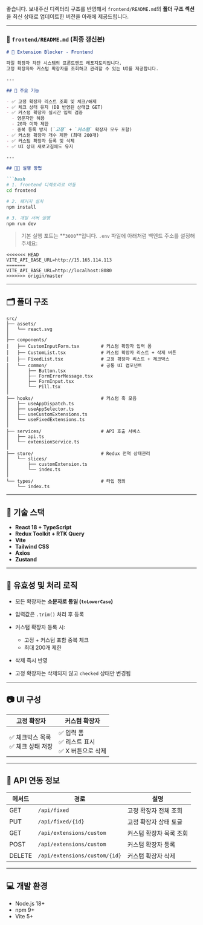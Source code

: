 좋습니다. 보내주신 디렉터리 구조를 반영해서 `frontend/README.md`의 **폴더 구조 섹션**을 최신 상태로 업데이트한 버전을 아래에 제공드립니다.

---

### 📁 `frontend/README.md` (최종 갱신본)

````markdown
# 📁 Extension Blocker - Frontend

파일 확장자 차단 시스템의 프론트엔드 레포지토리입니다.  
고정 확장자와 커스텀 확장자를 조회하고 관리할 수 있는 UI를 제공합니다.

---

## 📌 주요 기능

- ✅ 고정 확장자 리스트 조회 및 체크/해제
- ✅ 체크 상태 유지 (DB 반영된 상태값 GET)
- ✅ 커스텀 확장자 실시간 입력 검증
  - 영문자만 허용
  - 20자 이하 제한
  - 중복 등록 방지 (`고정` + `커스텀` 확장자 모두 포함)
- ✅ 커스텀 확장자 개수 제한 (최대 200개)
- ✅ 커스텀 확장자 등록 및 삭제
- ✅ UI 상태 새로고침에도 유지

---

## 🧑‍💻 실행 방법

```bash
# 1. frontend 디렉토리로 이동
cd frontend

# 2. 패키지 설치
npm install

# 3. 개발 서버 실행
npm run dev
````

> 기본 실행 포트는 \*\*`3000`\*\*입니다.
> `.env` 파일에 아래처럼 백엔드 주소를 설정해주세요:

```
<<<<<<< HEAD
VITE_API_BASE_URL=http://15.165.114.113
=======
VITE_API_BASE_URL=http://localhost:8080
>>>>>>> origin/master
```

---

## 🗂 폴더 구조

```
src/
├── assets/
│   └── react.svg
│
├── components/
│   ├── CustomInputForm.tsx        # 커스텀 확장자 입력 폼
│   ├── CustomList.tsx             # 커스텀 확장자 리스트 + 삭제 버튼
│   ├── FixedList.tsx              # 고정 확장자 리스트 + 체크박스
│   └── common/                    # 공통 UI 컴포넌트
│       ├── Button.tsx
│       ├── FormErrorMessage.tsx
│       ├── FormInput.tsx
│       └── Pill.tsx
│
├── hooks/                         # 커스텀 훅 모음
│   ├── useAppDispatch.ts
│   ├── useAppSelector.ts
│   ├── useCustomExtensions.ts
│   └── useFixedExtensions.ts
│
├── services/                      # API 호출 서비스
│   ├── api.ts
│   └── extensionService.ts
│
├── store/                         # Redux 전역 상태관리
│   └── slices/
│       ├── customExtension.ts
│       └── index.ts
│
└── types/                         # 타입 정의
    └── index.ts
```

---

## 🧪 기술 스택

* **React 18 + TypeScript**
* **Redux Toolkit + RTK Query**
* **Vite**
* **Tailwind CSS**
* **Axios**
* **Zustand**

---

## 📝 유효성 및 처리 로직

* 모든 확장자는 **소문자로 통일 (`toLowerCase`)**
* 입력값은 `.trim()` 처리 후 등록
* 커스텀 확장자 등록 시:

    * 고정 + 커스텀 포함 중복 체크
    * 최대 200개 제한
* 삭제 즉시 반영
* 고정 확장자는 삭제되지 않고 `checked` 상태만 변경됨

---

## 📷 UI 구성

| 고정 확장자                  | 커스텀 확장자                           |
| ----------------------- | --------------------------------- |
| ✅ 체크박스 목록<br>✅ 체크 상태 저장 | ✅ 입력 폼<br>✅ 리스트 표시<br>✅ X 버튼으로 삭제 |

---

## 🔗 API 연동 정보

| 메서드    | 경로                            | 설명            |
| ------ | ----------------------------- | ------------- |
| GET    | `/api/fixed`                  | 고정 확장자 전체 조회  |
| PUT    | `/api/fixed/{id}`             | 고정 확장자 상태 토글  |
| GET    | `/api/extensions/custom`      | 커스텀 확장자 목록 조회 |
| POST   | `/api/extensions/custom`      | 커스텀 확장자 등록    |
| DELETE | `/api/extensions/custom/{id}` | 커스텀 확장자 삭제    |

---

## 💻 개발 환경

* Node.js 18+
* npm 9+
* Vite 5+


